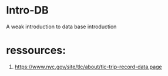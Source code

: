 # Intro-DB
A weak introduction to data base introduction


# ressources:

1. https://www.nyc.gov/site/tlc/about/tlc-trip-record-data.page
